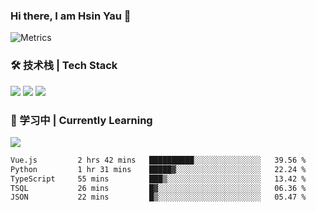 ### Hi there, I am Hsin Yau 👋 
![Metrics](https://metrics.lecoq.io/hsinyau?template=classic&base.header=0&base.activity=0&base.community=0&base.repositories=0&base.metadata=0&activity=1&rss=1&base=header%2C%20activity%2C%20community%2C%20repositories%2C%20metadata&base.indepth=false&base.hireable=false&base.skip=false&activity=false&activity.limit=5&activity.load=300&activity.days=14&activity.visibility=all&activity.timestamps=false&activity.filter=all&rss=false&rss.source=https%3A%2F%2Fhsinyau.cc%2Frss.xml&rss.limit=4&config.timezone=Asia%2FShanghai)

### 🛠 技术栈 | Tech Stack
![](https://skillicons.dev/icons?i=html,css,js,ts,sass,jquery,bootstrap,vue&theme=light) 
![](https://skillicons.dev/icons?i=vite,nuxtjs,webpack,tailwindcss,windicss,nodejs,express,markdown&theme=light)
![](https://skillicons.dev/icons?i=mysql,mongodb,git,pug,vscode,idea,ps,figma&theme=light)

### 📖 学习中 | Currently Learning

![](https://skillicons.dev/icons?i=react,nextjs,svelte,nestjs,nginx,docker,rollupjs&theme=light)

<!--START_SECTION:waka-->

```txt
Vue.js         2 hrs 42 mins   ██████████░░░░░░░░░░░░░░░   39.56 %
Python         1 hr 31 mins    █████▓░░░░░░░░░░░░░░░░░░░   22.24 %
TypeScript     55 mins         ███▒░░░░░░░░░░░░░░░░░░░░░   13.42 %
TSQL           26 mins         █▓░░░░░░░░░░░░░░░░░░░░░░░   06.36 %
JSON           22 mins         █▒░░░░░░░░░░░░░░░░░░░░░░░   05.47 %
```

<!--END_SECTION:waka-->
